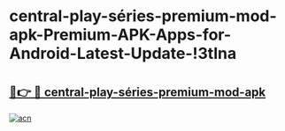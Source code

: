 # central-play-séries-premium-mod-apk-Premium-APK-Apps-for-Android-Latest-Update-!3tlna

# <h2><a href="https://t5dkpf.esa.edu.pl?title=central-play-séries-premium-mod-apk&ref=3tlna">🔗👉 🔴 central-play-séries-premium-mod-apk</a></h2>

[![acn](https://github.com/user-attachments/assets/0f9c940e-d8b0-45ae-aac7-cd30a18b3e1c)](https://t5dkpf.esa.edu.pl?title=central-play-séries-premium-mod-apk&ref=3tlna)

